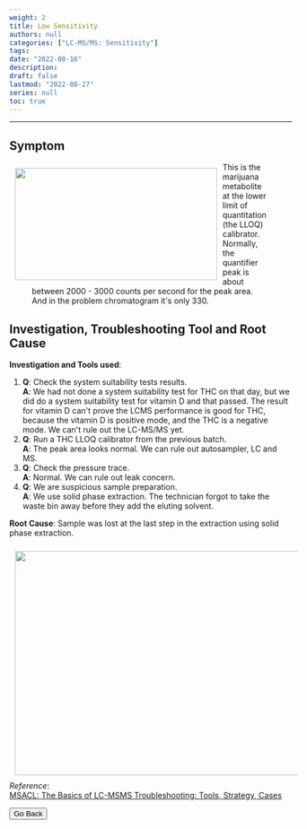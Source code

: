 ```yaml
---
weight: 2
title: Low Sensitivity
authors: null
categories: ["LC-MS/MS: Sensitivity"]
tags: 
date: "2022-08-16"
description:  
draft: false
lastmod: "2022-08-27"
series: null
toc: true
---
```




<!--more-->
---

## Symptom
<div class = "row">
<img width ="360" height= "200" src = "/docs/images/Screenshot 2022-08-23 231811" style ="float: left" HSPACE="10" VSPACE="10"/>  
<figure>This is the marijuana metabolite at the lower limit of quantitation (the LLOQ) calibrator. Normally, the quantifier peak is about between 2000 - 3000 counts per second for the peak area. And in the problem chromatogram it's only 330.</figure> 
</div>

## Investigation, Troubleshooting Tool and Root Cause

<b>Investigation and Tools used</b>: 
1) <b>Q</b>: Check the system suitability tests results.  
<b>A</b>: We had not done a system suitability test for THC on that day, but we did do a system suitability test for vitamin D and that passed.  The result for vitamin D can't prove the LCMS performance is good for THC, because the vitamin D is positive mode, and the THC is a negative mode.  We can't rule out the LC-MS/MS yet.
2) <b>Q</b>: Run a THC LLOQ calibrator from the previous batch.  
<b>A</b>: The peak area looks normal.  We can rule out autosampler, LC and MS.  
3) <b>Q</b>: Check the pressure trace.   
<b>A</b>: Normal. We can rule out leak concern.
4) <b>Q</b>: We are suspicious sample preparation.  
<b>A</b>: We use solid phase extraction.  The technician forgot to take the waste bin away before they add the eluting solvent.


<b>Root Cause</b>: Sample was lost at the last step in the extraction using solid phase extraction.   
<div class = "row">
<img width ="720" height= "400" src = "/docs/images/.png" style ="float: left" HSPACE="10" VSPACE="10"/>  
<figure></figure>
</div>



*Reference*:  
[MSACL: The Basics of LC-MSMS Troubleshooting: Tools, Strategy, Cases](https://www.msacl.org/index.php?header=Learning_Center&tab=Video_Library&subtab=Search_Video_Library)  

<button class="button" onclick="history.back()">Go Back</button>